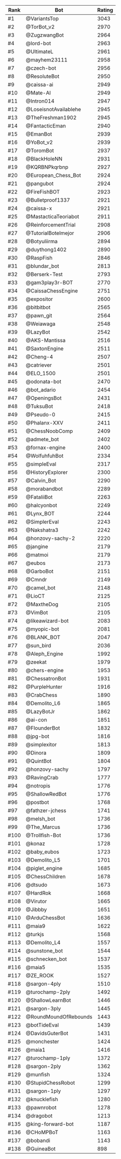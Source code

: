 Rank|Bot|Rating
---|---|---
#1|@VariantsTop|3043
#2|@TorBot_v2|2970
#3|@ZugzwangBot|2964
#4|@lord-bot|2963
#5|@UltimateL|2961
#6|@mayhem23111|2958
#7|@czech-bot|2956
#8|@ResoluteBot|2950
#9|@caissa-ai|2949
#10|@Mate-AI|2949
#11|@Intron014|2947
#12|@LoseisnotAvailablehe|2945
#13|@TheFreshman1902|2945
#14|@FantacticEman|2940
#15|@EmanBot|2939
#16|@YoBot_v2|2939
#17|@ToromBot|2937
#18|@BlackHoleNN|2931
#19|@KQRBNPkqrbnp|2927
#20|@European_Chess_Bot|2924
#21|@pangubot|2924
#22|@FireFishBOT|2923
#23|@Bulletproof1337|2921
#24|@caissa-x|2921
#25|@MastacticaTeoriabot|2911
#26|@ReinforcementTrial|2908
#27|@TutorialBotelmejor|2906
#28|@Botyuliirma|2894
#29|@duythong1402|2890
#30|@RaspFish|2846
#31|@blundar_bot|2813
#32|@Berserk-Test|2793
#33|@gam3play3r-BOT|2770
#34|@CaissaChessEngine|2751
#35|@expositor|2600
#36|@bitbitbot|2565
#37|@pawn_git|2564
#38|@Weiawaga|2548
#39|@LazyBot|2542
#40|@AKS-Mantissa|2516
#41|@SaxtonEngine|2511
#42|@Cheng-4|2507
#43|@catriever|2501
#44|@ELO_1500|2501
#45|@odonata-bot|2470
#46|@bot_adario|2454
#47|@OpeningsBot|2431
#48|@TuksuBot|2418
#49|@Pseudo-0|2415
#50|@Phalanx-XXV|2411
#51|@ChessNoobComp|2409
#52|@admete_bot|2402
#53|@fornax-engine|2400
#54|@WolfuhfuhBot|2334
#55|@simpleEval|2317
#56|@HistoryExplorer|2300
#57|@Calvin_Bot|2290
#58|@morabandbot|2289
#59|@FataliiBot|2263
#60|@halcyonbot|2249
#61|@Lynx_BOT|2244
#62|@SimplerEval|2243
#63|@Nakshatra3|2242
#64|@honzovy-sachy-2|2220
#65|@jangine|2179
#66|@matmoi|2179
#67|@eubos|2173
#68|@GarboBot|2151
#69|@Cmndr|2149
#70|@camel_bot|2148
#71|@LioCT|2125
#72|@MaxtheDog|2105
#73|@VimBot|2105
#74|@likeawizard-bot|2083
#75|@myopic-bot|2081
#76|@BLANK_BOT|2047
#77|@sun_bird|2036
#78|@Aleph_Engine|1992
#79|@zeekat|1979
#80|@chers-engine|1953
#81|@ChessatronBot|1931
#82|@PurpleHunter|1916
#83|@CrabChess|1890
#84|@Demolito_L6|1865
#85|@LazyBotJr|1862
#86|@ai-con|1851
#87|@FlounderBot|1832
#88|@jpg-bot|1816
#89|@simplexitor|1813
#90|@Dinora|1809
#91|@QuintBot|1804
#92|@honzovy-sachy|1797
#93|@RavingCrab|1777
#94|@notropis|1776
#95|@ShallowRedBot|1776
#96|@postbot|1768
#97|@fathzer-jchess|1741
#98|@melsh_bot|1736
#99|@The_Marcus|1736
#100|@Trollfish-Bot|1736
#101|@konaz|1728
#102|@baby_eubos|1723
#103|@Demolito_L5|1701
#104|@piglet_engine|1685
#105|@ChessChildren|1678
#106|@dtsudo|1673
#107|@HardRok|1668
#108|@Virutor|1665
#109|@Jibbby|1651
#110|@ArduChessBot|1636
#111|@maia9|1622
#112|@turkjs|1568
#113|@Demolito_L4|1557
#114|@sunstone_bot|1544
#115|@schnecken_bot|1537
#116|@maia5|1535
#117|@ZE_ROOK|1527
#118|@sargon-4ply|1510
#119|@turochamp-2ply|1492
#120|@ShallowLearnBot|1446
#121|@sargon-3ply|1445
#122|@RoundMoundOfRebounds|1443
#123|@botTideEval|1439
#124|@DavidsGuterBot|1431
#125|@monchester|1424
#126|@maia1|1416
#127|@turochamp-1ply|1372
#128|@sargon-2ply|1362
#129|@munfish|1324
#130|@StupidChessRobot|1299
#131|@sargon-1ply|1297
#132|@knucklefish|1280
#133|@pawnrobot|1278
#134|@dragobot|1213
#135|@king-forward-bot|1187
#136|@CHoMPBoT|1163
#137|@bobandi|1143
#138|@GuineaBot|898
